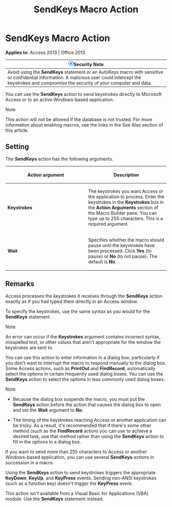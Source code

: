 ﻿---
title: SendKeys Macro Action
TOCTitle: SendKeys Macro Action
ms:assetid: 3b06fcfc-ea64-c780-b5fc-6fc72853f524
ms:mtpsurl: https://msdn.microsoft.com/en-us/library/Ff192656(v=office.15)
ms:contentKeyID: 48544275
ms.date: 09/18/2015
mtps_version: v=office.15
f1_keywords:
- vbaac10.chm183441
f1_categories:
- Office.Version=v15
---

# SendKeys Macro Action


**Applies to**: Access 2013 | Office 2013

<table>
<thead>
<tr class="header">
<th><img src="media/access-alert-security.gif" title="Security note" alt="Security note" /><strong>Security Note</strong></th>
</tr>
</thead>
<tbody>
<tr class="odd">
<td>Avoid using the <strong>SendKeys</strong> statement or an AutoKeys macro with sensitive or confidential information. A malicious user could intercept the keystrokes and compromise the security of your computer and data.</td>
</tr>
</tbody>
</table>


You can use the **SendKeys** action to send keystrokes directly to Microsoft Access or to an active Windows-based application.


> [!NOTE]
> <P>This action will not be allowed if the database is not trusted. For more information about enabling macros, see the links in the See Also section of this article.</P>



## Setting

The **SendKeys** action has the following arguments.

<table>
<colgroup>
<col style="width: 50%" />
<col style="width: 50%" />
</colgroup>
<thead>
<tr class="header">
<th><p>Action argument</p></th>
<th><p>Description</p></th>
</tr>
</thead>
<tbody>
<tr class="odd">
<td><p><strong>Keystrokes</strong></p></td>
<td><p>The keystrokes you want Access or the application to process. Enter the keystrokes in the <strong>Keystrokes</strong> box in the <strong>Action Arguments</strong> section of the Macro Builder pane. You can type up to 255 characters. This is a required argument.</p></td>
</tr>
<tr class="even">
<td><p><strong>Wait</strong></p></td>
<td><p>Specifies whether the macro should pause until the keystrokes have been processed. Click <strong>Yes</strong> (to pause) or <strong>No</strong> (to not pause). The default is <strong>No</strong>.</p></td>
</tr>
</tbody>
</table>


## Remarks

Access processes the keystrokes it receives through the **SendKeys** action exactly as if you had typed them directly in an Access window.

To specify the keystrokes, use the same syntax as you would for the **SendKeys** statement.


> [!NOTE]
> <P>An error can occur if the <STRONG>Keystrokes</STRONG> argument contains incorrect syntax, misspelled text, or other values that aren't appropriate for the window the keystrokes are sent to.</P>



You can use this action to enter information in a dialog box, particularly if you don't want to interrupt the macro to respond manually to the dialog box. Some Access actions, such as **PrintOut** and **FindRecord**, automatically select the options in certain frequently used dialog boxes. You can use the **SendKeys** action to select the options in less commonly used dialog boxes.


> [!NOTE]
> <UL>
> <LI>
> <P>Because the dialog box suspends the macro, you must put the <STRONG>SendKeys</STRONG> action before the action that causes the dialog box to open and set the <STRONG>Wait</STRONG> argument to <STRONG>No</STRONG>.</P>
> <LI>
> <P>The timing of the keystrokes reaching Access or another application can be tricky. As a result, it's recommended that if there's some other method (such as the <STRONG>FindRecord</STRONG> action) you can use to achieve a desired task, use that method rather than using the <STRONG>SendKeys</STRONG> action to fill in the options in a dialog box.</P></LI></UL>



If you want to send more than 255 characters to Access or another Windows-based application, you can use several **SendKeys** actions in succession in a macro.

Using the **SendKeys** action to send keystrokes triggers the appropriate **KeyDown**, **KeyUp**, and **KeyPress** events. Sending non-ANSI keystrokes (such as a function key) doesn't trigger the **KeyPress** event.

This action isn't available from a Visual Basic for Applications (VBA) module. Use the **SendKeys** statement instead.


